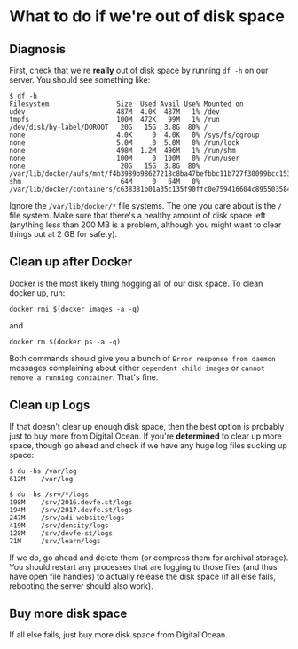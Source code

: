 # What to do if we're out of disk space

## Diagnosis 
First, check that we're **really** out of disk space by running `df -h` on our
server. You should see something like:

```
$ df -h
Filesystem                 Size  Used Avail Use% Mounted on
udev                       487M  4.0K  487M   1% /dev
tmpfs                      100M  472K   99M   1% /run
/dev/disk/by-label/DOROOT   20G   15G  3.8G  80% /
none                       4.0K     0  4.0K   0% /sys/fs/cgroup
none                       5.0M     0  5.0M   0% /run/lock
none                       498M  1.2M  496M   1% /run/shm
none                       100M     0  100M   0% /run/user
none                        20G   15G  3.8G  80% /var/lib/docker/aufs/mnt/f4b3989b98627218c8ba47befbbc11b727f30099bcc153b0ddc75280eab7687f
shm                         64M     0   64M   0% /var/lib/docker/containers/c638381b01a35c135f90ffc0e759416604c8955035848d4584102b197080d27f/shm
```

Ignore the `/var/lib/docker/*` file systems. The one you care about is the `/`
file system. Make sure that there's a healthy amount of disk space left
(anything less than 200 MB is a problem, although you might want to clear things
out at 2 GB for safety).

## Clean up after Docker

Docker is the most likely thing hogging all of our disk space. To clean docker
up, run:

```
docker rmi $(docker images -a -q)
```

and 

```
docker rm $(docker ps -a -q)
```

Both commands should give you a bunch of `Error response from daemon` messages
complaining about either `dependent child images` or `cannot remove a running
container`. That's fine.

## Clean up Logs

If that doesn't clear up enough disk space, then the best option is probably
just to buy more from Digital Ocean. If you're **determined** to clear up more
space, though go ahead and check if we have any huge log files sucking up space:

```
$ du -hs /var/log
612M    /var/log

$ du -hs /srv/*/logs
198M    /srv/2016.devfe.st/logs
194M    /srv/2017.devfe.st/logs
247M    /srv/adi-website/logs
419M    /srv/density/logs
128M    /srv/devfe-st/logs
71M     /srv/learn/logs
```

If we do, go ahead and delete them (or compress them for archival storage). You
should restart any processes that are logging to those files (and thus have open
file handles) to actually release the disk space (if all else fails, rebooting
the server should also work).

## Buy more disk space

If all else fails, just buy more disk space from Digital Ocean.
